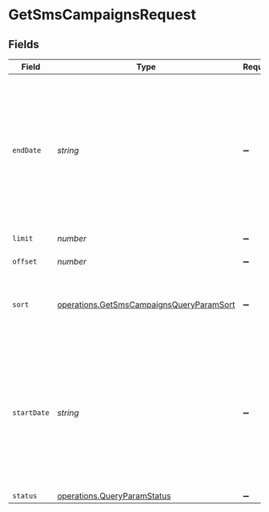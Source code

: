 # GetSmsCampaignsRequest


## Fields

| Field                                                                                                                                                                                                                                                                                        | Type                                                                                                                                                                                                                                                                                         | Required                                                                                                                                                                                                                                                                                     | Description                                                                                                                                                                                                                                                                                  |
| -------------------------------------------------------------------------------------------------------------------------------------------------------------------------------------------------------------------------------------------------------------------------------------------- | -------------------------------------------------------------------------------------------------------------------------------------------------------------------------------------------------------------------------------------------------------------------------------------------- | -------------------------------------------------------------------------------------------------------------------------------------------------------------------------------------------------------------------------------------------------------------------------------------------- | -------------------------------------------------------------------------------------------------------------------------------------------------------------------------------------------------------------------------------------------------------------------------------------------- |
| `endDate`                                                                                                                                                                                                                                                                                    | *string*                                                                                                                                                                                                                                                                                     | :heavy_minus_sign:                                                                                                                                                                                                                                                                           | **Mandatory if startDate is used.** Ending (urlencoded) UTC date-time (YYYY-MM-DDTHH:mm:ss.SSSZ) to filter the sent sms campaigns. **Prefer to pass your timezone in date-time format for accurate result** ( only available if either 'status' not passed and if passed is set to 'sent' )<br/> |
| `limit`                                                                                                                                                                                                                                                                                      | *number*                                                                                                                                                                                                                                                                                     | :heavy_minus_sign:                                                                                                                                                                                                                                                                           | Number limitation for the result returned                                                                                                                                                                                                                                                    |
| `offset`                                                                                                                                                                                                                                                                                     | *number*                                                                                                                                                                                                                                                                                     | :heavy_minus_sign:                                                                                                                                                                                                                                                                           | Beginning point in the list to retrieve from.                                                                                                                                                                                                                                                |
| `sort`                                                                                                                                                                                                                                                                                       | [operations.GetSmsCampaignsQueryParamSort](../../models/operations/getsmscampaignsqueryparamsort.md)                                                                                                                                                                                         | :heavy_minus_sign:                                                                                                                                                                                                                                                                           | Sort the results in the ascending/descending order of record creation. Default order is **descending** if `sort` is not passed                                                                                                                                                               |
| `startDate`                                                                                                                                                                                                                                                                                  | *string*                                                                                                                                                                                                                                                                                     | :heavy_minus_sign:                                                                                                                                                                                                                                                                           | **Mandatory if endDate is used.** Starting (urlencoded) UTC date-time (YYYY-MM-DDTHH:mm:ss.SSSZ) to filter the sent sms campaigns. **Prefer to pass your timezone in date-time format for accurate result** ( only available if either 'status' not passed and if passed is set to 'sent' )<br/> |
| `status`                                                                                                                                                                                                                                                                                     | [operations.QueryParamStatus](../../models/operations/queryparamstatus.md)                                                                                                                                                                                                                   | :heavy_minus_sign:                                                                                                                                                                                                                                                                           | Status of campaign.                                                                                                                                                                                                                                                                          |